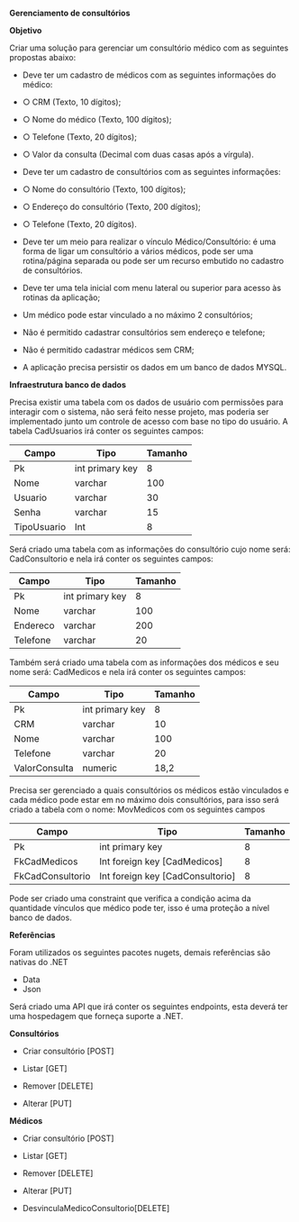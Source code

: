 **Gerenciamento de consultórios**

**Objetivo**

Criar uma solução para gerenciar um consultório médico com as seguintes propostas abaixo:

- Deve ter um cadastro de médicos com as seguintes informações do médico:

- ○ CRM (Texto, 10 dígitos);

- ○ Nome do médico (Texto, 100 dígitos);

- ○ Telefone (Texto, 20 dígitos);

- ○ Valor da consulta (Decimal com duas casas após a vírgula).

- Deve ter um cadastro de consultórios com as seguintes informações:

- ○ Nome do consultório (Texto, 100 dígitos);

- ○ Endereço do consultório (Texto, 200 dígitos);

- ○ Telefone (Texto, 20 dígitos).

- Deve ter um meio para realizar o vínculo Médico/Consultório: é uma forma de ligar um consultório a vários médicos, pode ser uma rotina/página separada ou pode ser um recurso embutido no cadastro de consultórios.
- Deve ter uma tela inicial com menu lateral ou superior para acesso às rotinas da aplicação;
- Um médico pode estar vinculado a no máximo 2 consultórios;
- Não é permitido cadastrar consultórios sem endereço e telefone;
- Não é permitido cadastrar médicos sem CRM;
- A aplicação precisa persistir os dados em um banco de dados MYSQL.

**Infraestrutura banco de dados**

Precisa existir uma tabela com os dados de usuário com permissões para interagir com o sistema, não será feito nesse projeto, mas poderia ser implementado junto um controle de acesso com base no tipo do usuário. A tabela CadUsuarios irá conter os seguintes campos:

| **Campo** | **Tipo** | **Tamanho** |
| --- | --- | --- |
| Pk | int primary key | 8 |
| Nome | varchar | 100 |
| Usuario | varchar | 30 |
| Senha | varchar | 15 |
| TipoUsuario | Int | 8 |

Será criado uma tabela com as informações do consultório cujo nome será: CadConsultorio e nela irá conter os seguintes campos:

| **Campo** | **Tipo** | **Tamanho** |
| --- | --- | --- |
| Pk | int primary key | 8 |
| Nome | varchar | 100 |
| Endereco | varchar | 200 |
| Telefone | varchar | 20 |

Também será criado uma tabela com as informações dos médicos e seu nome será: CadMedicos e nela irá conter os seguintes campos:

| **Campo** | **Tipo** | **Tamanho** |
| --- | --- | --- |
| Pk | int primary key | 8 |
| CRM | varchar | 10 |
| Nome | varchar | 100 |
| Telefone | varchar | 20 |
| ValorConsulta | numeric | 18,2 |

Precisa ser gerenciado a quais consultórios os médicos estão vinculados e cada médico pode estar em no máximo dois consultórios, para isso será criado a tabela com o nome: MovMedicos com os seguintes campos

| **Campo** | **Tipo** | **Tamanho** |
| --- | --- | --- |
| Pk | int primary key | 8 |
| FkCadMedicos | Int foreign key [CadMedicos] | 8 |
| FkCadConsultorio | Int foreign key [CadConsultorio] | 8 |

Pode ser criado uma constraint que verifica a condição acima da quantidade vínculos que médico pode ter, isso é uma proteção a nível banco de dados.

**Referências**

Foram utilizados os seguintes pacotes nugets, demais referências são nativas do .NET

- Data
- Json

Será criado uma API que irá conter os seguintes endpoints, esta deverá ter uma hospedagem que forneça suporte a .NET.

**Consultórios**

- Criar consultório [POST]

- Listar [GET]

- Remover [DELETE]

- Alterar [PUT]

**Médicos**

- Criar consultório [POST]

- Listar [GET]

- Remover [DELETE]

- Alterar [PUT]

- DesvinculaMedicoConsultorio[DELETE]
